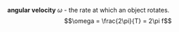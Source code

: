 **angular velocity** $\omega$ - the rate at which an object rotates. 
$$\omega = \frac{2\pi}{T} = 2\pi f$$